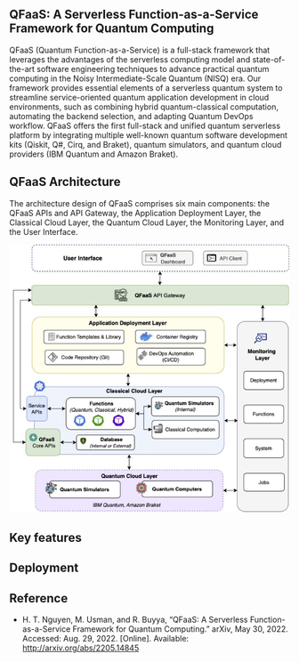 ## QFaaS: A Serverless Function-as-a-Service Framework for Quantum Computing

QFaaS (Quantum Function-as-a-Service) is a full-stack framework that leverages the advantages of the serverless computing model and state-of-the-art software engineering techniques to advance practical quantum computing in the Noisy Intermediate-Scale Quantum (NISQ) era. Our framework provides essential elements of a serverless quantum system to streamline service-oriented quantum application development in cloud environments, such as combining hybrid quantum-classical computation, automating the backend selection, and adapting Quantum DevOps workflow. QFaaS offers the first full-stack and unified quantum serverless platform by integrating multiple well-known quantum software development kits (Qiskit, Q#, Cirq, and Braket), quantum simulators, and quantum cloud providers (IBM Quantum and Amazon Braket).

## QFaaS Architecture 
The architecture design of QFaaS comprises six main components: the QFaaS APIs and API Gateway, the Application Deployment Layer, the Classical Cloud Layer, the Quantum Cloud Layer, the Monitoring Layer, and the User Interface. 

![QFaaS Architecture](docs/images/qfaas-architecture.jpg "QFaaS Architecture")

## Key features


## Deployment


## Reference
- H. T. Nguyen, M. Usman, and R. Buyya, “QFaaS: A Serverless Function-as-a-Service Framework for Quantum Computing.” arXiv, May 30, 2022. Accessed: Aug. 29, 2022. [Online]. Available: http://arxiv.org/abs/2205.14845
